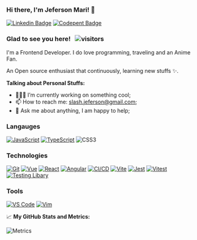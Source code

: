 ### Hi there, I'm Jeferson Mari! 👋

[![Linkedin Badge](https://img.shields.io/badge/-LinkedIn-0e76a8?style=flat-square&logo=Linkedin&logoColor=white)](https://www.linkedin.com/in/jeferson-mari-95aa3592/)
[![Codepent Badge](https://img.shields.io/badge/Codepen-black.svg?logo=codepen&logoColor=white)](https://codepen.io/JefMari)


### Glad to see you here! &nbsp; ![visitors](https://visitor-badge.glitch.me/badge?page_id=JefMari.JefMari)

I'm a Frontend Developer. I do love programming, traveling and an Anime Fan.

An Open source enthusiast that continuously, learning new stuffs ✨.

**Talking about Personal Stuffs:**

- 👨🏻‍💻 I’m currently working on something cool;
- 📫 How to reach me: slash.jeferson@gmail.com;
- 💬 Ask me about anything, I am happy to help;

### Langauges

[![JavaScript](https://img.shields.io/badge/-JavaScript-000?&logo=JavaScript&logoColor=ddc508)](https://github.com/iendeavor?tab=repositories&q=&type=source&language=javascript)
[![TypeScript](https://img.shields.io/badge/-TypeScript-000?&logo=TypeScript&logoColor=007ACC)](https://github.com/iendeavor?tab=repositories&q=&type=source&language=typescript)
![CSS3](https://img.shields.io/badge/-CSS3-000?&logo=css3)

### Technologies

[![Git](https://img.shields.io/badge/-Git-000?&logo=git)](https://git-scm.com/)
[![Vue](https://img.shields.io/badge/-Vue-000?&logo=vue.js)](https://v3.vuejs.org/)
[![React](https://img.shields.io/badge/-React-000?&logo=react)](https://reactjs.org/)
[![Angular](https://img.shields.io/badge/-Angular-000?&logo=angular)](https://angular.io/)
[![CI/CD](https://img.shields.io/badge/-CI%2FCD-000?&logo=GitHub&logoColor=888)](https://github.com/features/actions)
[![Vite](https://img.shields.io/badge/-Vite-000?&logo=vite)](https://vitejs.dev/)
[![Jest](https://img.shields.io/badge/-Jest-000?&logo=jest)](https://jestjs.io/)
[![Vitest](https://img.shields.io/badge/-Vitest-000?&logo=vitest)](https://vitest.dev/)
[![Testing Libary](https://img.shields.io/badge/-Testing%20Library-000?&logo=testing-library&logoColor=red)](https://testing-library.com/)

### Tools

[![VS Code](https://img.shields.io/badge/-VSCode-000?&logo=microsoft)](https://code.visualstudio.com/)
[![Vim](https://img.shields.io/badge/-Vim-000?&logo=vim)](https://www.vim.org/)




📈 **My GitHub Stats and Metrics:**

![Metrics](https://metrics.lecoq.io/JefMari?template=classic&base.header=0&base.repositories=0&base.metadata=0&introduction=1&gists=1&people=1&stars=1&achievements=1&followup=1&lines=1&activity=1&introduction.title=true&stars.limit=4&people.limit=28&people.size=28&people.types=followers%2C%20following&people.identicons=false&people.shuffle=false&activity.limit=5&activity.days=14&activity.filter=all&activity.visibility=all&activity.timestamps=false&achievements.threshold=C&achievements.secrets=true&achievements.limit=0&config.timezone=Asia%2FSingapore)
